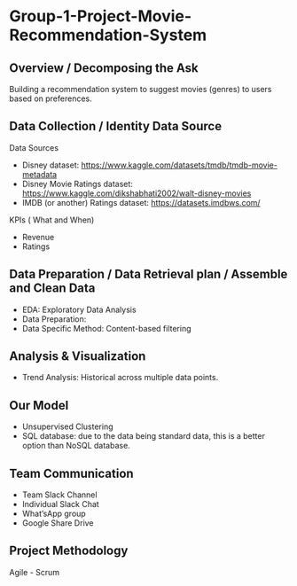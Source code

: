# Group-1-Project-Movie-Recommendation-System

## Overview / Decomposing the Ask

Building a recommendation system to suggest movies (genres) to users based on preferences.

## Data Collection / Identity Data Source

Data Sources
- Disney dataset: https://www.kaggle.com/datasets/tmdb/tmdb-movie-metadata
- Disney Movie Ratings dataset: https://www.kaggle.com/dikshabhati2002/walt-disney-movies
- IMDB (or another) Ratings dataset: https://datasets.imdbws.com/

KPIs ( What and When)
- Revenue
- Ratings

## Data Preparation / Data Retrieval plan /  Assemble and Clean Data

- EDA: Exploratory Data Analysis
- Data Preparation:
- Data Specific Method: Content-based filtering

## Analysis & Visualization

- Trend Analysis: Historical across multiple data points.

## Our Model

- Unsupervised Clustering
- SQL database: due to the data being standard data, this is a better option than NoSQL database.

## Team Communication

- Team Slack Channel
- Individual Slack Chat
- What’sApp group
- Google Share Drive

## Project Methodology
Agile - Scrum
